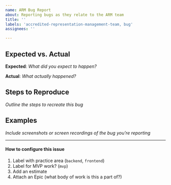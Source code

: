 ```yaml
---
name: ARM Bug Report
about: Reporting bugs as they relate to the ARM team
title: ''
labels: 'accredited-representation-management-team, bug'
assignees: ''

---
```

## Expected vs. Actual
**Expected**: _What did you expect to happen?_

**Actual**: _What actually happened?_

## Steps to Reproduce
_Outline the steps to recreate this bug_

## Examples
_Include screenshots or screen recordings of the bug you're reporting_

---
#### How to configure this issue
1. Label with practice area (`backend`, `frontend`)
2. Label for MVP work? (`mvp`)
3. Add an estimate 
4. Attach an Epic (what body of work is this a part of?)

